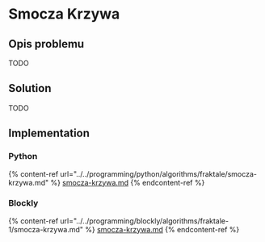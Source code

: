 # Smocza Krzywa

## Opis problemu

TODO

## Solution

TODO

## Implementation

### Python

{% content-ref url="../../programming/python/algorithms/fraktale/smocza-krzywa.md" %}
[smocza-krzywa.md](../../programming/python/algorithms/fraktale/smocza-krzywa.md)
{% endcontent-ref %}

### Blockly

{% content-ref url="../../programming/blockly/algorithms/fraktale-1/smocza-krzywa.md" %}
[smocza-krzywa.md](../../programming/blockly/algorithms/fraktale-1/smocza-krzywa.md)
{% endcontent-ref %}
